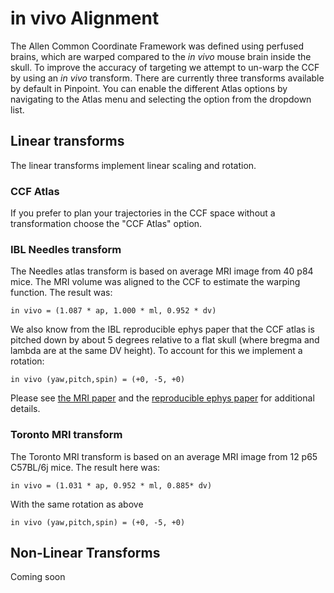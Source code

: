 # in vivo Alignment

The Allen Common Coordinate Framework was defined using perfused brains, which are warped compared to the *in vivo* mouse brain inside the skull. To improve the accuracy of targeting we attempt to un-warp the CCF by using an *in vivo* transform. There are currently three transforms available by default in Pinpoint. You can enable the different Atlas options by navigating to the Atlas menu and selecting the option from the dropdown list.

## Linear transforms

The linear transforms implement linear scaling and rotation.

### CCF Atlas

If you prefer to plan your trajectories in the CCF space without a transformation choose the "CCF Atlas" option.

### IBL Needles transform

The Needles atlas transform is based on average MRI image from 40 p84 mice. The MRI volume was aligned to the CCF to estimate the warping function. The result was:

`in vivo = (1.087 * ap, 1.000 * ml, 0.952 * dv)`

We also know from the IBL reproducible ephys paper that the CCF atlas is pitched down by about 5 degrees relative to a flat skull (where bregma and lambda are at the same DV height). To account for this we implement a rotation:

`in vivo (yaw,pitch,spin) = (+0, -5, +0)`

Please see [the MRI paper](https://pubmed.ncbi.nlm.nih.gov/18502665/) and the [reproducible ephys paper](https://www.biorxiv.org/content/10.1101/2022.05.09.491042v3) for additional details.

### Toronto MRI transform

The Toronto MRI transform is based on an average MRI image from 12 p65 C57BL/6j mice. The result here was:

`in vivo = (1.031 * ap, 0.952 * ml, 0.885* dv)`

With the same rotation as above 

`in vivo (yaw,pitch,spin) = (+0, -5, +0)`

## Non-Linear Transforms

Coming soon
